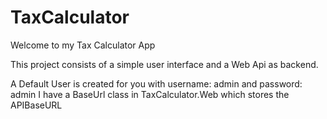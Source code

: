 # TaxCalculator
Welcome to my Tax Calculator App

This project consists of a simple user interface and a Web Api as backend. 

A Default User is created for you with username: admin and password: admin
I have a BaseUrl class in TaxCalculator.Web which stores the APIBaseURL
